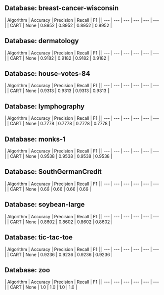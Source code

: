 ## Database: breast-cancer-wisconsin
| Algorithm | Accuracy | Precision | Recall | F1 |
| --- | --- | --- | --- | --- | --- |
| CART | None | 0.8952  | 0.8952  | 0.8952  | 0.8952  |
## Database: dermatology
| Algorithm | Accuracy | Precision | Recall | F1 |
| --- | --- | --- | --- | --- | --- |
| CART | None | 0.9182  | 0.9182  | 0.9182  | 0.9182  |
## Database: house-votes-84
| Algorithm | Accuracy | Precision | Recall | F1 |
| --- | --- | --- | --- | --- | --- |
| CART | None | 0.9313  | 0.9313  | 0.9313  | 0.9313  |
## Database: lymphography
| Algorithm | Accuracy | Precision | Recall | F1 |
| --- | --- | --- | --- | --- | --- |
| CART | None | 0.7778  | 0.7778  | 0.7778  | 0.7778  |
## Database: monks-1
| Algorithm | Accuracy | Precision | Recall | F1 |
| --- | --- | --- | --- | --- | --- |
| CART | None | 0.9538  | 0.9538  | 0.9538  | 0.9538  |
## Database: SouthGermanCredit
| Algorithm | Accuracy | Precision | Recall | F1 |
| --- | --- | --- | --- | --- | --- |
| CART | None | 0.66  | 0.66  | 0.66  | 0.66  |
## Database: soybean-large
| Algorithm | Accuracy | Precision | Recall | F1 |
| --- | --- | --- | --- | --- | --- |
| CART | None | 0.8602  | 0.8602  | 0.8602  | 0.8602  |
## Database: tic-tac-toe
| Algorithm | Accuracy | Precision | Recall | F1 |
| --- | --- | --- | --- | --- | --- |
| CART | None | 0.9236  | 0.9236  | 0.9236  | 0.9236  |
## Database: zoo
| Algorithm | Accuracy | Precision | Recall | F1 |
| --- | --- | --- | --- | --- | --- |
| CART | None | 1.0  | 1.0  | 1.0  | 1.0  |
